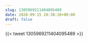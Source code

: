 ```yaml
---
slug: 1305969211404095489
date: 2020-09-15 20:38:18+00:00
draft: false
---
```


{{< tweet 1305969211404095489 >}}
